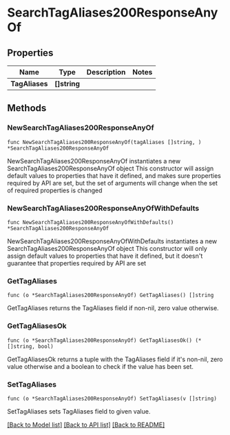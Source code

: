 # SearchTagAliases200ResponseAnyOf

## Properties

Name | Type | Description | Notes
------------ | ------------- | ------------- | -------------
**TagAliases** | **[]string** |  | 

## Methods

### NewSearchTagAliases200ResponseAnyOf

`func NewSearchTagAliases200ResponseAnyOf(tagAliases []string, ) *SearchTagAliases200ResponseAnyOf`

NewSearchTagAliases200ResponseAnyOf instantiates a new SearchTagAliases200ResponseAnyOf object
This constructor will assign default values to properties that have it defined,
and makes sure properties required by API are set, but the set of arguments
will change when the set of required properties is changed

### NewSearchTagAliases200ResponseAnyOfWithDefaults

`func NewSearchTagAliases200ResponseAnyOfWithDefaults() *SearchTagAliases200ResponseAnyOf`

NewSearchTagAliases200ResponseAnyOfWithDefaults instantiates a new SearchTagAliases200ResponseAnyOf object
This constructor will only assign default values to properties that have it defined,
but it doesn't guarantee that properties required by API are set

### GetTagAliases

`func (o *SearchTagAliases200ResponseAnyOf) GetTagAliases() []string`

GetTagAliases returns the TagAliases field if non-nil, zero value otherwise.

### GetTagAliasesOk

`func (o *SearchTagAliases200ResponseAnyOf) GetTagAliasesOk() (*[]string, bool)`

GetTagAliasesOk returns a tuple with the TagAliases field if it's non-nil, zero value otherwise
and a boolean to check if the value has been set.

### SetTagAliases

`func (o *SearchTagAliases200ResponseAnyOf) SetTagAliases(v []string)`

SetTagAliases sets TagAliases field to given value.



[[Back to Model list]](../README.md#documentation-for-models) [[Back to API list]](../README.md#documentation-for-api-endpoints) [[Back to README]](../README.md)


